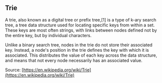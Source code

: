 ## Trie

A trie, also known as a digital tree or prefix tree,[1] is a type of k-ary search tree, a tree data structure used for locating specific keys from within a set. These keys are most often strings, with links between nodes defined not by the entire key, but by individual characters.

Unlike a binary search tree, nodes in the trie do not store their associated key. Instead, a node's position in the trie defines the key with which it is associated. This distributes the value of each key across the data structure, and means that not every node necessarily has an associated value.

Source: [https://en.wikipedia.org/wiki/Trie](https://en.wikipedia.org/wiki/Trie)
